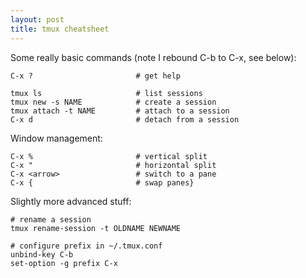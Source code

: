 ```yaml
---
layout: post
title: tmux cheatsheet
---
```


Some really basic commands (note I rebound C-b to C-x, see below):

```
C-x ?                       # get help

tmux ls                     # list sessions
tmux new -s NAME            # create a session
tmux attach -t NAME         # attach to a session
C-x d                       # detach from a session
```

Window management:

```
C-x %                       # vertical split
C-x "                       # horizontal split
C-x <arrow>                 # switch to a pane
C-x {                       # swap panes}
```

Slightly more advanced stuff:

```
# rename a session
tmux rename-session -t OLDNAME NEWNAME

# configure prefix in ~/.tmux.conf
unbind-key C-b
set-option -g prefix C-x
```
